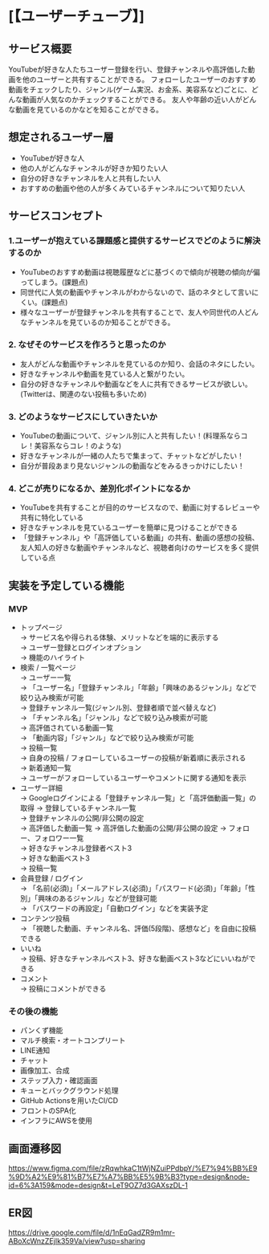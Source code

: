 # [【ユーザーチューブ】]

## サービス概要
YouTubeが好きな人たちユーザー登録を行い、登録チャンネルや高評価した動画を他のユーザーと共有することができる。
フォローしたユーザーのおすすめ動画をチェックしたり、ジャンル(ゲーム実況、お金系、美容系など)ごとに、どんな動画が人気なのかチェックすることができる。
友人や年齢の近い人がどんな動画を見ているのかなどを知ることができる。

## 想定されるユーザー層
* YouTubeが好きな人
* 他の人がどんなチャンネルが好きか知りたい人
* 自分の好きなチャンネルを人と共有したい人
* おすすめの動画や他の人が多くみているチャンネルについて知りたい人

## サービスコンセプト
### 1.ユーザーが抱えている課題感と提供するサービスでどのように解決するのか
* YouTubeのおすすめ動画は視聴履歴などに基づくので傾向が視聴の傾向が偏ってしまう。(課題点)
* 同世代に人気の動画やチャンネルがわからないので、話のネタとして言いにくい。(課題点)
* 様々なユーザーが登録チャンネルを共有することで、友人や同世代の人どんなチャンネルを見ているのか知ることができる。
### 2. なぜそのサービスを作ろうと思ったのか
* 友人がどんな動画やチャンネルを見ているのか知り、会話のネタにしたい。
* 好きなチャンネルや動画を見ている人と繋がりたい。
* 自分の好きなチャンネルや動画などを人に共有できるサービスが欲しい。(Twitterは、関連のない投稿も多いため)
### 3. どのようなサービスにしていきたいか
* YouTubeの動画について、ジャンル別に人と共有したい！(料理系ならコレ！美容系ならコレ！のような)
* 好きなチャンネルが一緒の人たちで集まって、チャットなどがしたい！
* 自分が普段あまり見ないジャンルの動画などをみるきっかけにしたい！
### 4. どこが売りになるか、差別化ポイントになるか
* YouTubeを共有することが目的のサービスなので、動画に対するレビューや共有に特化している
* 好きなチャンネルを見ているユーザーを簡単に見つけることができる
* 「登録チャンネル」や「高評価している動画」の共有、動画の感想の投稿、友人知人の好きな動画やチャンネルなど、視聴者向けのサービスを多く提供している点

## 実装を予定している機能
### MVP
* トップページ  
→ サービス名や得られる体験、メリットなどを端的に表示する  
→ ユーザー登録とログインオプション  
→ 機能のハイライト  
* 検索 / 一覧ページ  
→ ユーザー一覧  
 → 「ユーザー名」「登録チャンネル」「年齢」「興味のあるジャンル」などで絞り込み検索が可能  
→ 登録チャンネル一覧(ジャンル別、登録者順で並べ替えなど)  
 → 「チャンネル名」「ジャンル」などで絞り込み検索が可能  
→ 高評価されている動画一覧  
 → 「動画内容」「ジャンル」などで絞り込み検索が可能   
→ 投稿一覧  
 → 自身の投稿 / フォローしているユーザーの投稿が新着順に表示される  
→ 新着通知一覧  
 → ユーザーがフォローしているユーザーやコメントに関する通知を表示  
* ユーザー詳細  
→ Googleログインによる「登録チャンネル一覧」と「高評価動画一覧」の取得
→ 登録しているチャンネル一覧  
→ 登録チャンネルの公開/非公開の設定  
→ 高評価した動画一覧
→ 高評価した動画の公開/非公開の設定
→ フォロー、フォロワー一覧  
→ 好きなチャンネル登録者ベスト3  
→ 好きな動画ベスト3  
→ 投稿一覧  
* 会員登録 / ログイン  
→ 「名前(必須)」「メールアドレス(必須)」「パスワード(必須)」「年齢」「性別」「興味のあるジャンル」などが登録可能  
→ 「パスワードの再設定」「自動ログイン」などを実装予定  
* コンテンツ投稿  
→ 「視聴した動画、チャンネル名、評価(5段階)、感想など」を自由に投稿できる  
* いいね  
→ 投稿、好きなチャンネルベスト3、好きな動画ベスト3などにいいねができる  
* コメント  
→ 投稿にコメントができる  

### その後の機能
* パンくず機能
* マルチ検索・オートコンプリート  
* LINE通知  
* チャット  
* 画像加工、合成  
* ステップ入力・確認画面  
* キューとバックグラウンド処理
* GitHub Actionsを用いたCI/CD
* フロントのSPA化
* インフラにAWSを使用

## 画面遷移図
https://www.figma.com/file/zRqwhkaC1tWjNZuiPPdbpY/%E7%94%BB%E9%9D%A2%E9%81%B7%E7%A7%BB%E5%9B%B3?type=design&node-id=6%3A159&mode=design&t=LeT9OZ7d3GAXszDL-1

## ER図
https://drive.google.com/file/d/1nEqGadZR9m1mr-ABoXcWnzZEjIk359Va/view?usp=sharing
